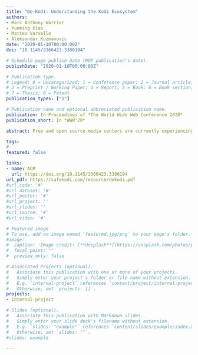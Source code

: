 ```yaml
---
title: "De-Kodi: Understanding the Kodi Ecosystem"
authors:
- Marc Anthony Warrior
- Yunming Xiao
- Matteo Varvello
- Aleksandar Kuzmanovic
date: "2020-01-10T00:00:00Z"
doi: "10.1145/3366423.3380194"

# Schedule page publish date (NOT publication's date).
publishDate: "2020-01-10T00:00:00Z"

# Publication type.
# Legend: 0 = Uncategorized; 1 = Conference paper; 2 = Journal article;
# 3 = Preprint / Working Paper; 4 = Report; 5 = Book; 6 = Book section;
# 7 = Thesis; 8 = Patent
publication_types: ["1"]

# Publication name and optional abbreviated publication name.
publication: In Proceedings of *The World Wide Web Conference 2020*
publication_short: In *WWW'20*

abstract: Free and open source media centers are currently experiencing a boom in popularity for the convenience and flexibility they offer users seeking to remotely consume digital content. This newfound fame is matched by increasing notoriety — for their potential to serve as hubs for illegal content — and a presumably ever-increasing network footprint. It is fair to say that a complex ecosystem has developed around Kodi, composed of millions of users, thousands of “add-ons” – Kodi extensions from from 3rd-party developers – and content providers. Motivated by these observations, this paper aims at conducing the first analysis of the Kodi ecosystem. Our rationale is to build some “crawling” software around Kodi which can automatically install an addon, explore its menu, and locate (video) content. This is challenging for many reasons. First, Kodi largely relies on visual information and user input which intrinsically complicates automation. Second, no central aggregators for Kodi addons exist. Third, the potential sheer size of this ecosystem requires a highly scalable crawling solution. We address these challenges with de-Kodi, a full fledged crawling system capable of discovering and crawling large cross-sections of Kodi’s decentralized ecosystem at tunable levels of depth and breadth. With de-Kodi, we discovered and tested over 9,000 distinct Kodi addons. Our results demonstrate de-Kodi, which we make available to the general public, to be a essential asset in studying one of the largest multimedia platforms in the world. Our work further serves as the first ever transparent and repeatable analysis of the Kodi ecosystem at large.

tags:
#- 
featured: false

links:
- name: ACM
  url: https://doi.org/10.1145/3366423.3380194
url_pdf: https://safekodi.com/resource/dekodi.pdf
#url_code: '#'
#url_dataset: '#'
#url_poster: '#'
#url_project: ''
#url_slides: ''
#url_source: '#'
#url_video: '#'

# Featured image
# To use, add an image named `featured.jpg/png` to your page's folder. 
#image:
#  caption: 'Image credit: [**Unsplash**](https://unsplash.com/photos/pLCdAaMFLTE)'
#  focal_point: ""
#  preview_only: false

# Associated Projects (optional).
#   Associate this publication with one or more of your projects.
#   Simply enter your project's folder or file name without extension.
#   E.g. `internal-project` references `content/project/internal-project/index.md`.
#   Otherwise, set `projects: []`.
projects:
- internal-project

# Slides (optional).
#   Associate this publication with Markdown slides.
#   Simply enter your slide deck's filename without extension.
#   E.g. `slides: "example"` references `content/slides/example/index.md`.
#   Otherwise, set `slides: ""`.
#slides: example

---
```

